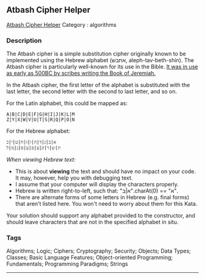 ## Atbash Cipher Helper
[Atbash Cipher Helper](https://www.codewars.com/kata/atbash-cipher-helper)
Category : algorithms

### Description
The Atbash cipher is a simple substitution cipher originally known to be implemented using the Hebrew alphabet (אתבש, aleph-tav-beth-shin). The Atbash cipher is particularly well-known for its use in the Bible. [It was in use as early as 500BC by scribes writing the Book of Jeremiah.](http://mysteriouswritings.com/the-atbash-cipher-and-jeremiah-511/)

In the Atbash cipher, the first letter of the alphabet is substituted with the last letter, the second letter with the second to last letter, and so on.

For the Latin alphabet, this could be mapped as:

    A|B|C|D|E|F|G|H|I|J|K|L|M
    Z|Y|X|W|V|U|T|S|R|Q|P|O|N

For the Hebrew alphabet:

    א|ב|ג|ד|ה|ו|ז|ח|ט|י|כ
    ת|ש|ר|ק|צ|פ|ע|ס|נ|מ|ל

*When viewing Hebrew text:*

* This is about **viewing** the text and should have no impact on your code. It may, however, help you with debugging text.
* I assume that your computer will display the characters properly.
* Hebrew is written right-to-left, such that: 
"א|ב".charAt(0) == "א".
* There are alternate forms of some letters in Hebrew (e.g. final forms) that aren't listed here. You won't need to worry about them for this Kata.

Your solution should support any alphabet provided to the constructor, and should leave characters that are not in the specified alphabet in situ.

### Tags
Algorithms; Logic; Ciphers; Cryptography; Security; Objects; Data Types; Classes; Basic Language Features; Object-oriented Programming; Fundamentals; Programming Paradigms; Strings

- - -
